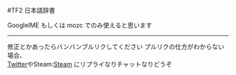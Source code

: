 #TF2 日本語辞書

GoogleIME もしくは mozc でのみ使えると思います

-------------------------

修正とかあったらバンバンプルリクしてください 
プルリクの仕方がわからない場合、  
[Twitter](http://twitter.com/aoisensi)やSteam:[Steam](http://steamcommunity.com/id/aoisensi)
にリプライなりチャットなりどうぞ
